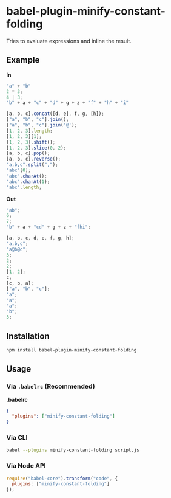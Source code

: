 # babel-plugin-minify-constant-folding

Tries to evaluate expressions and inline the result.

## Example

**In**

```javascript
"a" + "b"
2 * 3;
4 | 3;
"b" + a + "c" + "d" + g + z + "f" + "h" + "i"

[a, b, c].concat([d, e], f, g, [h]);
["a", "b", "c"].join();
["a", "b", "c"].join('@');
[1, 2, 3].length;
[1, 2, 3][1];
[1, 2, 3].shift();
[1, 2, 3].slice(0, 2);
[a, b, c].pop();
[a, b, c].reverse();
"a,b,c".split(",");
"abc"[0];
"abc".charAt();
"abc".charAt(1);
"abc".length;
```

**Out**

```javascript
"ab";
6;
7;
"b" + a + "cd" + g + z + "fhi";

[a, b, c, d, e, f, g, h];
"a,b,c";
"a@b@c";
3;
2;
2;
[1, 2];
c;
[c, b, a];
["a", "b", "c"];
"a";
"a";
"a";
"b";
3;
```

## Installation

```sh
npm install babel-plugin-minify-constant-folding
```

## Usage

### Via `.babelrc` (Recommended)

**.babelrc**

```json
{
  "plugins": ["minify-constant-folding"]
}
```

### Via CLI

```sh
babel --plugins minify-constant-folding script.js
```

### Via Node API

```javascript
require("babel-core").transform("code", {
  plugins: ["minify-constant-folding"]
});
```
